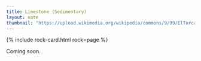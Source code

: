 ```yaml
---
title: Limestone (Sedimentary)
layout: note
thumbnail: "https://upload.wikimedia.org/wikipedia/commons/9/99/ElTorcal0408.jpg"
---
```

{% include rock-card.html rock=page %}

Coming soon.
